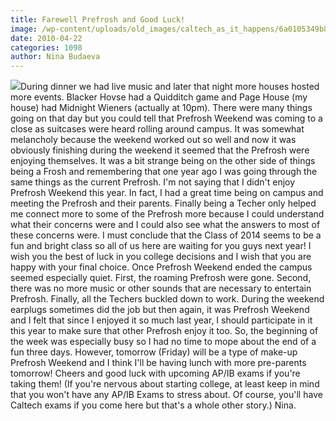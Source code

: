```yaml
---
title: Farewell Prefrosh and Good Luck!
image: /wp-content/uploads/old_images/caltech_as_it_happens/6a0105349b8251970b0134800e05fb970c.jpg
date: 2010-04-22
categories: 1098
author: Nina Budaeva
---
```




![](/old_images/caltech_as_it_happens/6a0105349b8251970b0134800e0733970c.jpg)During dinner we had live music and later that night more houses hosted more events. Blacker Hovse had a Quidditch game and Page House (my house) had Midnight Wieners (actually at 10pm). There were many things going on that day but you could tell that Prefrosh Weekend was coming to a close as suitcases were heard rolling around campus. It was somewhat melancholy because the weekend worked out so well and now it was obviously finishing during the weekend it seemed that the Prefrosh were enjoying themselves. It was a bit strange being on the other side of things being a Frosh and remembering that one year ago I was going through the same things as the current Prefrosh. I'm not saying that I didn't enjoy Prefrosh Weekend this year. In fact, I had a great time being on campus and meeting the Prefrosh and their parents. Finally being a Techer only helped me connect more to some of the Prefrosh more because I could understand what their concerns were and I could also see what the answers to most of these concerns were. I must conclude that the Class of 2014 seems to be a fun and bright class so all of us here are waiting for you guys next year! I wish you the best of luck in you college decisions and I wish that you are happy with your final choice. 
Once Prefrosh Weekend ended the campus seemed especially quiet. First, the roaming Prefrosh were gone. Second, there was no more music or other sounds that are necessary to entertain Prefrosh. Finally, all the Techers buckled down to work. During the weekend earplugs sometimes did the job but then again, it was Prefrosh Weekend and I felt that since I enjoyed it so much last year, I should participate in it this year to make sure that other Prefrosh enjoy it too. So, the beginning of the week was especially busy so I had no time to mope about the end of a fun three days. However, tomorrow (Friday) will be a type of make-up Prefrosh Weekend and I think I'll be having lunch with more pre-parents tomorrow!
Cheers and good luck with upcoming AP/IB exams if you're taking them! (If you're nervous about starting college, at least keep in mind that you won't have any AP/IB Exams to stress about. Of course, you'll have Caltech exams if you come here but that's a whole other story.)
Nina.

